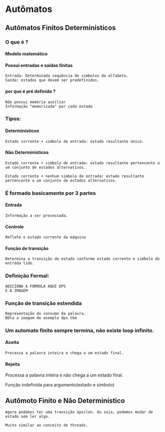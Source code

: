# Autômatos

## Autômatos Finitos Determinísticos

### O que é ?

#### Modelo matemático

####

#### Possui entradas e saídas finitas

    Entrada: Determinada sequência de simbolos do alfabeto.
    Saída: estados que devem ser predefinidos.

#### por que é pré definido ?

    Não possui memória auxiliar
    Informação "memorizada" por cada estado

### Tipos:

#### Determinísticos

    Estado corrente + simbolo de entrada: estado resultante único.

#### Não Determinísticos

    Estado corrente + simbolo de entrada: estado resultante pertencente a um conjunto de estados alternativos.

    Estado corrente + nenhum simbolo de entrada: estado resultante pertencente a um conjunto de estados alternativos.

### É formado basicamente por 3 partes

#### Entrada

    Informação a ser processada.

#### Controle

    Reflete o estado corrente da máquina

#### Função de transição

    Determina a transição de estado conforme estado corrente e simbolo de entrada lido.

### Definição Formal:

    ADICIONA A FORMULA AQUI DPS
    E A IMAGEM

### Função de transição estendida

    Representação do consumo da palavra.
    BOta a imagem de exemplo dps tbm

### Um  automato finito sempre termina, não existe loop infinito.

#### Aceita

    Processa a palavra inteira e chega a um estado final.

#### Rejeita

   Processa a palavra inteira e não chega a um estado final.
   
  Função indefinida para argumento(estado e simbolo)

## Autômoto Finito e Não Determinístico 

    Agora podemos ter uma transição épsilon. Ou seja, podemos mudar de estado sem ler algo.

    Muito similar ao conceito de threads.


